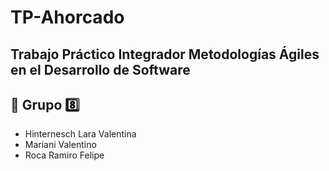 # TP-Ahorcado
## Trabajo Práctico Integrador Metodologías Ágiles en el Desarrollo de Software
## 👤 Grupo 8️⃣
- Hinternesch Lara Valentina
- Mariani Valentino
- Roca Ramiro Felipe
